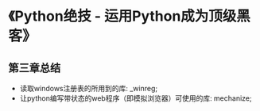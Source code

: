 # 《Python绝技 - 运用Python成为顶级黑客》

## 第三章总结
* 读取windows注册表的所用到的库: _winreg;
* 让python编写带状态的web程序（即模拟浏览器）可使用的库: mechanize;
